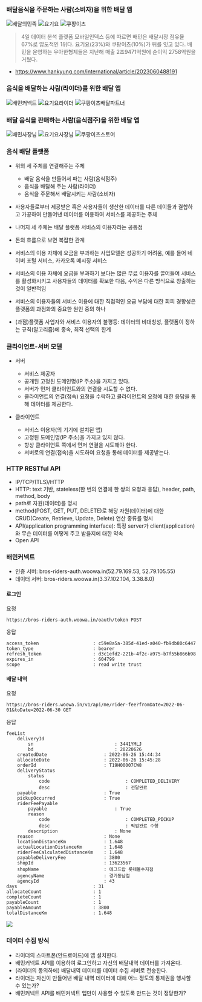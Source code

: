 ### 배달음식을 주문하는 사람(소비자)을 위한 배달 앱


![배달의민족](https://play-lh.googleusercontent.com/8uMTbCdy6B93EGM5p6tfOVWnkDpee5ZOVYfaBgsWciG77nxZEpjltRtaOTxsI52x8Q=w240-h480)
![요기요](https://play-lh.googleusercontent.com/Zkel_nNv9Hq8met65g2HkbCYMoR0tZR5TaWaV5ZMqsfdwY3naycvlUKkarBJOWNPjpo=w240-h480)
![쿠팡이츠](https://play-lh.googleusercontent.com/VVxIA_jSqBzwzRSE9SXItUNLhT62QYdFNvCWT5msNIV_NXGJHi_C3GnyLvL14-niVQ=w240-h480)


> 4일 데이터 분석 플랫폼 모바일인덱스 등에 따르면 배민은 배달시장 점유율 67%로 압도적인 1위다. 요기요(23%)와 쿠팡이츠(10%)가 뒤를 잇고 있다. 배민을 운영하는 우아한형제들은 지난해 매출 2조9471억원에 순이익 2758억원을 거뒀다.

* https://www.hankyung.com/international/article/2023060488191


### 음식을 배달하는 사람(라이더)를 위한 배달 앱 


![배민커넥트](https://play-lh.googleusercontent.com/E0wErnxPojbZoZwtrAjDbcbQtQgiX7o-6t2nVc7cb7fUMHoYzGctdo4Uq5--PoaJZg=w240-h480)
![요기요라이더](https://play-lh.googleusercontent.com/dHerdt044sRf7WcbE6CAxC34WLdIzLTlM3aJfWiQWCngq3GqAq1XsEKeNEAoSiSIaQ=w240-h480)
![쿠팡이츠배달파트너](https://play-lh.googleusercontent.com/CA26DqKNezBnf2n5jSqfD_B7GTCz2vJoWStbEkoBMerEvRCftzU3_3vVTaiI2zCoUOA=w240-h480)

### 배달 음식을 판매하는 사람(음식점주)을 위한 배달 앱

![배민사장님](https://play-lh.googleusercontent.com/Q7LRIIqvL6wuJjCC_09z-io2ldL3NM3W572rS8wmEU_3kKzfc3v2ipaI7Tn1exdUg8g=w240-h480)
![요기요사장님](https://play-lh.googleusercontent.com/RqAaB4pqCbyAvIrbDQqmoNMBFAlNA9wSIZQGF9sk4GAmVBsWPbxuf33UWt3LWEQitYo=w240-h480)
![쿠팡이츠스토어](https://play-lh.googleusercontent.com/UGbWaMsPAX0zMUAzTypGiqznN5OQF07yNJGKCfomfpPgk8fTV2g-pPnxfuwGqdln4g=w240-h480)


### 음식 배달 플랫폼

* 위의 세 주체를 연결해주는 주체
  * 배달 음식을 만들어서 파는 사람(음식점주)
  * 음식을 배달해 주는 사람(라이더)
  * 음식을 주문해서 배달시키는 사람(소비자)

* 사용자들로부터 제공받은 혹은 사용자들이 생산한 데이터를 다른 데이들과 결합하고 가공하여 만들어낸 데이터를 이용하여 서비스를 제공하는 주체
* 나머지 세 주체는 배달 플랫폼 서비스의 이용자라는 공통점

* 돈의 흐름으로 보면 복잡한 관계
* 서비스의 이용 자체에 요금을 부과하는 사업모델은 성공하기 어려움, 예를 들어 네이버 포털 서비스, 카카오톡 메시징 서비스
* 서비스의 이용 자체에 요금을 부과하기 보다는 많은 무료 이용자를 끌어들여 서비스를 활성화시키고 사용자들의 데이터를 확보한 다음, 수익은 다른 방식으로 창출하는 것이 일반적임  
* 서비스의 이용자들의 서비스 이용에 대한 직접적인 요금 부담에 대한 회피 경향성은 플랫폼의 과점화의 중요한 원인 중의 하나
* (과점)플랫폼 사업자와 서비스 이용자의 불평등: 데이터의 비대칭성, 플랫폼이 정하는 규칙(알고리즘)에 종속, 최적 선택의 한계


### 클라이언트-서버 모델

* 서버
  * 서비스 제공자
  * 공개된 고정된 도메인명(IP 주소)을 가지고 있다.
  * 서버가 먼저 클라이언트와의 연결을 시도할 수 없다.
  * 클라이언트의 연결(접속) 요청을 수락하고 클라이언트의 요청에 대한 응답을 통해 데이터를 제공한다.
  
* 클라이언트
  * 서비스 이용자(의 기기에 설치된 앱)
  * 고정된 도메인명(IP 주소)을 가지고 있지 않다.
  * 항상 클라이언트 쪽에서 먼저 연결을 시도해야 한다.
  * 서버로의 연결(접속)을 시도하여 요청을 통해 데이터를 제공받는다.

### HTTP RESTful API

* IP/TCP/(TLS)/HTTP
* HTTP: text 기반, stateless(한 번의 연결에 한 쌍의 요청과 응답), header, path, method, body
* path로 자원(데이터)를 명시
* method(POST, GET, PUT, DELETE)로 해당 자원(데이터)에 대한 CRUD(Create, Retrieve, Update, Delete) 연산 종류를 명시
* API(application programming interface): 특정 server가 client(application)와 무슨 데이터를 어떻게 주고 받을지에 대한 약속
* Open API
  
### 배민커넥트

* 인증 서버: bros-riders-auth.woowa.in(52.79.169.53, 52.79.105.55)
* 데이터 서버: bros-riders.woowa.in(3.37.102.104, 3.38.8.0)

#### 로그인

요청
```
https://bros-riders-auth.woowa.in/oauth/token POST
```

응답
```
access_token                    : c59e8a5a-385d-41ed-a040-fb9db80c6447
token_type                      : bearer
refresh_token                   : d3c1efd2-221b-4f2c-a975-b7f55b866b98
expires_in                      : 604799
scope                           : read write trust
```

#### 배달 내역

요청
```
https://bros-riders.woowa.in/v1/api/me/rider-fee?fromDate=2022-06-01&toDate=2022-06-30 GET
```

응답
```
feeList
    deliveryId
        sn                              : 3441YMLJ
        bd                              : 20220626
    createdDate                     : 2022-06-26 15:44:34
    allocateDate                    : 2022-06-26 15:45:28
    orderId                         : T19H00007CW8
    deliveryStatus
        status
            code                            : COMPLETED_DELIVERY
            desc                            : 전달완료
    payable                         : True
    pickupOccurred                  : True
    riderFeePayable
        payable                         : True
        reason
            code                            : COMPLETED_PICKUP
            desc                            : 픽업완료 수행
        description                     : None
    reason                          : None
    locationDistanceKm              : 1.648
    actualLocationDistanceKm        : 1.648
    riderFeeCalculatedDistanceKm    : 1.648
    payableDeliveryFee              : 3800
    shopId                          : 13623567
    shopName                        : 에그드랍 롯데몰수지점
    agencyName                      : 경기동남점
    agencyId                        : 43
days                            : 31
allocateCount                   : 1
completeCount                   : 1
payableCount                    : 1
payableAmount                   : 3800
totalDistanceKm                 : 1.648
```


![](https://github.com/elzebra/test-actions/blob/main/photo_6168083185137727356_y.jpg?raw=true)


### 데이터 수집 방식

* 라이더의 스마트폰(안드로이드)에 앱 설치한다.
* 배민커넥트 API를 이용하여 로그인하고 자신의 배달내역 데이터를 가져온다.
* (라이더의 동의하에) 배달내역 데이터를 데이터 수집 서버로 전송한다.
* 라이더는 자신이 만들어낸 배달 내역 데이터에 대해 어느 정도의 통제권을 행사할 수 있는가?
* 배민커넥트 API를 배민커넥트 앱만이 사용할 수 있도록 만드는 것이 정당한가?
